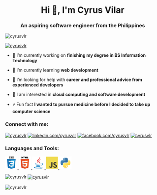 <h1 align="center">Hi 👋, I'm Cyrus Vilar</h1>
<h3 align="center">An aspiring software engineer from the Philippines</h3>

<p align="left"> <img src="https://komarev.com/ghpvc/?username=cyrusvlr&label=Profile%20views&color=0e75b6&style=flat" alt="cyrusvlr" /> </p>

<p align="left"> <a href="https://twitter.com/cyrusvlr" target="blank"><img src="https://img.shields.io/twitter/follow/cyrusvlr?logo=twitter&style=for-the-badge" alt="cyrusvlr" /></a> </p>

- 🔭 I’m currently working on **finishing my degree in BS Information Technology**

- 🌱 I’m currently learning **web development**

- 🤝 I’m looking for help with **career and professional advice from experienced developers**

- 👀 I am interested in **cloud computing and software development**

- ⚡ Fun fact **I wanted to pursue medicine before I decided to take up computer science**

<h3 align="left">Connect with me:</h3>
<p align="left">
<a href="https://twitter.com/cyrusvlr" target="blank"><img align="center" src="https://raw.githubusercontent.com/rahuldkjain/github-profile-readme-generator/master/src/images/icons/Social/twitter.svg" alt="cyrusvlr" height="30" width="40" /></a>
<a href="https://www.linkedin.com/in/cyrusvlr/" target="blank"><img align="center" src="https://raw.githubusercontent.com/rahuldkjain/github-profile-readme-generator/master/src/images/icons/Social/linked-in-alt.svg" alt="linkedin.com/cyrusvlr" height="30" width="40" /></a>
<a href="https://fb.com/facebook.com/cyrusvlr" target="blank"><img align="center" src="https://raw.githubusercontent.com/rahuldkjain/github-profile-readme-generator/master/src/images/icons/Social/facebook.svg" alt="facebook.com/cyrusvlr" height="30" width="40" /></a>
<a href="https://instagram.com/cyrusvlr" target="blank"><img align="center" src="https://raw.githubusercontent.com/rahuldkjain/github-profile-readme-generator/master/src/images/icons/Social/instagram.svg" alt="cyrusvlr" height="30" width="40" /></a>
</p>

<h3 align="left">Languages and Tools:</h3>
<p align="left"> <a href="https://www.w3schools.com/css/" target="_blank"> <img src="https://raw.githubusercontent.com/devicons/devicon/master/icons/css3/css3-original-wordmark.svg" alt="css3" width="40" height="40"/> </a> <a href="https://www.w3.org/html/" target="_blank"> <img src="https://raw.githubusercontent.com/devicons/devicon/master/icons/html5/html5-original-wordmark.svg" alt="html5" width="40" height="40"/> </a> <a href="https://www.java.com" target="_blank"> <img src="https://raw.githubusercontent.com/devicons/devicon/master/icons/java/java-original.svg" alt="java" width="40" height="40"/> </a> <a href="https://developer.mozilla.org/en-US/docs/Web/JavaScript" target="_blank"> <img src="https://raw.githubusercontent.com/devicons/devicon/master/icons/javascript/javascript-original.svg" alt="javascript" width="40" height="40"/> </a> <a href="https://www.python.org" target="_blank"> <img src="https://raw.githubusercontent.com/devicons/devicon/master/icons/python/python-original.svg" alt="python" width="40" height="40"/> </a> </p>

<p><img align="left" src="https://github-readme-stats.vercel.app/api/top-langs?username=cyrusvlr&show_icons=true&locale=en&layout=compact" alt="cyrusvlr" /></p>

<p>&nbsp;<img align="center" src="https://github-readme-stats.vercel.app/api?username=cyrusvlr&show_icons=true&locale=en" alt="cyrusvlr" /></p>

<p><img align="center" src="https://github-readme-streak-stats.herokuapp.com/?user=cyrusvlr&theme=dark" alt="cyrusvlr" /></p>
